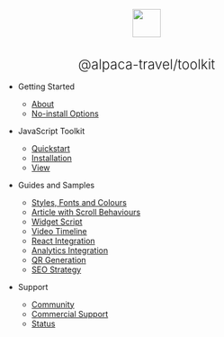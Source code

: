 <p align="center">
  <img src="https://developer.alpacamaps.com/_media/logo.svg" width="50" height="50" />
</p>
<h1 style="font-weight:300; font-size:1.5rem; text-align: center;"><a style="text-decoration: none; color: inherit" class="app-name-link" data-nosearch="" href="/">@alpaca-travel/toolkit</a></h1>

- Getting Started

  - [About](guide)
  - [No-install Options](no-install)

- JavaScript Toolkit

  - [Quickstart](quickstart)
  - [Installation](install)
  - [View](view)

- Guides and Samples

  - [Styles, Fonts and Colours](style)
  - [Article with Scroll Behaviours](article)
  - [Widget Script](widget)
  - [Video Timeline](video)
  - [React Integration](react)
  - [Analytics Integration](analytics)
  - [QR Generation](qr)
  - [SEO Strategy](seo)

- Support

  - [Community](community)
  - [Commercial Support](support)
  - [Status](https://status.alpacamaps.com/)
